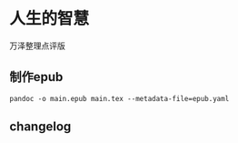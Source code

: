 # 人生的智慧

万泽整理点评版



## 制作epub

```
pandoc -o main.epub main.tex --metadata-file=epub.yaml
```





## changelog



